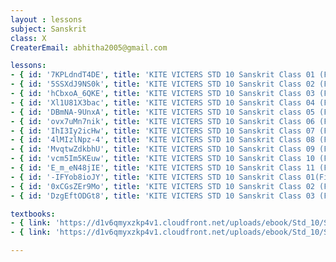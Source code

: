 ```yaml
--- 
layout : lessons 
subject: Sanskrit
class: X
CreaterEmail: abhitha2005@gmail.com

lessons: 
- { id: '7KPLdndT4DE', title: 'KITE VICTERS STD 10 Sanskrit Class 01 (First Bell-ഫസ്റ്റ് ബെല്‍)' }
- { id: '5SSXdJ9NS0k', title: 'KITE VICTERS STD 10 Sanskrit Class 02 (First Bell-ഫസ്റ്റ് ബെല്‍)' }
- { id: 'hCbxoA_6QKE', title: 'KITE VICTERS STD 10 Sanskrit Class 03 (First Bell-ഫസ്റ്റ് ബെല്‍)' }
- { id: 'Xl1U81X3bac', title: 'KITE VICTERS STD 10 Sanskrit Class 04 (First Bell-ഫസ്റ്റ് ബെല്‍)' }
- { id: 'DBmNA-9UnxA', title: 'KITE VICTERS STD 10 Sanskrit class 05 (First Bell-ഫസ്റ്റ് ബെല്‍)' }
- { id: 'ovx7uMn7nik', title: 'KITE VICTERS STD 10 Sanskrit Class 06 (First Bell-ഫസ്റ്റ് ബെല്‍)' }
- { id: 'IhI3Iy2icHw', title: 'KITE VICTERS STD 10 Sanskrit Class 07 (First Bell-ഫസ്റ്റ് ബെല്‍)' }
- { id: '4lMIzlNpz-4', title: 'KITE VICTERS STD 10 Sanskrit Class 08 (First Bell-ഫസ്റ്റ് ബെല്‍)' }
- { id: 'MvqtwZdkbhU', title: 'KITE VICTERS STD 10 Sanskrit Class 09 (First Bell-ഫസ്റ്റ് ബെല്‍)' }
- { id: 'vcm5Im5KEuw', title: 'KITE VICTERS STD 10 Sanskrit Class 10 (First Bell-ഫസ്റ്റ് ബെല്‍)' }
- { id: 'E_m_eN48jIE', title: 'KITE VICTERS STD 10 Sanskrit Class 11 (First Bell-ഫസ്റ്റ് ബെല്‍)' }
- { id: '-IFYob8ioJY', title: 'KITE VICTERS STD 10 Sanskrit Class 01(First Bell-ഫസ്റ്റ് ബെല്‍) (Revision)' }
- { id: '0xCGsZEr9Mo', title: 'KITE VICTERS STD 10 Sanskrit Class 02 (First Bell-ഫസ്റ്റ് ബെല്‍) (Revision)' }
- { id: 'DzgEftODGt8', title: 'KITE VICTERS STD 10 Sanskrit Class 03 (First Bell-ഫസ്റ്റ് ബെല്‍) (Revision)' }

textbooks:
- { link: 'https://d1v6qmyxzkp4v1.cloudfront.net/uploads/ebook/Std_10/SanskritAcademic_1/SanskritAcademic_1.pdf', title: 'Sanskrit Reader' }
- { link: 'https://d1v6qmyxzkp4v1.cloudfront.net/uploads/ebook/Std_10/SanskritOriental_1/SanskritOriental_1.pdf', title: 'Sanskrit Oriental' }

---
```

